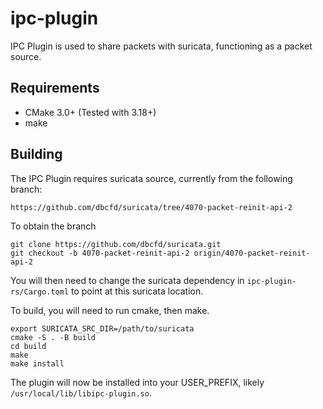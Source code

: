 # ipc-plugin

IPC Plugin is used to share packets with suricata, functioning as a packet source.

## Requirements

* CMake 3.0+ (Tested with 3.18+)
* make

## Building

The IPC Plugin requires suricata source, currently from the following branch:

    https://github.com/dbcfd/suricata/tree/4070-packet-reinit-api-2

To obtain the branch

    git clone https://github.com/dbcfd/suricata.git
    git checkout -b 4070-packet-reinit-api-2 origin/4070-packet-reinit-api-2

You will then need to change the suricata dependency in `ipc-plugin-rs/Cargo.toml` to point at this suricata location.

To build, you will need to run cmake, then make.

    export SURICATA_SRC_DIR=/path/to/suricata
    cmake -S . -B build
    cd build
    make
    make install

The plugin will now be installed into your USER_PREFIX, likely `/usr/local/lib/libipc-plugin.so`.
